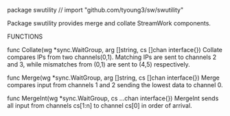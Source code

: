 package swutility // import "github.com/tyoung3/sw/swutility"

Package swutility provides merge and collate StreamWork components.

FUNCTIONS

func Collate(wg *sync.WaitGroup,
	arg []string,
	cs []chan interface{})
    Collate compares IPs from two channels(0,1). Matching IPs are sent to
    channels 2 and 3, while mismatches from (0,1) are sent to (4,5)
    respectively.

func Merge(wg *sync.WaitGroup,
	arg []string,
	cs []chan interface{})
    Merge compares input from channels 1 and 2 sending the lowest data to
    channel 0.

func MergeInt(wg *sync.WaitGroup, cs ...chan interface{})
    MergeInt sends all input from channels cs[1:n] to channel cs[0] in order of
    arrival.

